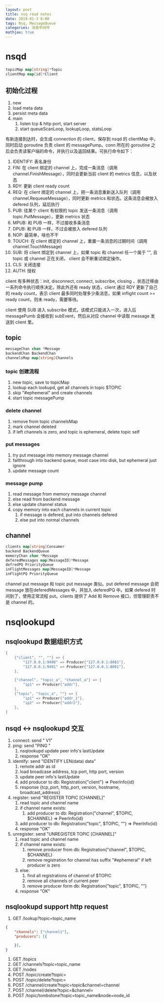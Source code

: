 ```yaml
---
layout: post
title: nsq read notes
date: 2019-01-3 8:00
tags: Nsq, MessageQueue
categories: 消息中间件
mathjax: true
---
```


# nsqd

```go
topicMap map[string]*Topic
clientMap map[id]*Client
```

## 初始化过程

1. new
2. load meta data
3. persist meta data
4. main
	1. listen tcp & http port, start server
	2. start queueScanLoop, lookupLoop, statsLoop

有新连接到达时，会生成 connection 的 client，保存到 nsqd 的 clientMap 中，同时启动 goroutine 负责 client 的 messagePump。conn 所在的 goroutine 之后会负责读客户端的命令，并执行以及返回结果。可执行命令如下：

1. IDENTIFY: 表名身份
2. FIN: 在 client 绑定的 channel 上，完成一条消息（调用 channel.FinishMessage），同时会更新当前 client 的 metrics 信息，以及状态
3. RDY: 更新 client ready count
4. REQ: 在 client 绑定的 channel 上，把一条消息重新送入队列（调用 channel.RequeueMessage），同时更新 metrics 和状态。这条消息会被放入 defered 队列，延后执行
5. PUB: 往某个 client 有权限的 topic 发送一条消息（调用 topic.PutMessage），更新 metrics 状态
6. MPUB: 和 PUB 一样，不过接收多条消息
7. DPUB: 和 PUB 一样，不过会被放入 defered 队列
8. NOP: 最简单，啥也不干
9. TOUCH: 在 client 绑定的 channel 上，重置一条消息的过期时间（调用 channel.TouchMessage)
10. SUB: 将 client 绑定到 channel 上，如果 topic 和 channel 任一个属于 "", 且 topic 或 channel 正在关闭， client 会不断重试绑定操作。
11. CLS: 关闭连接
12. AUTH: 授权

client 有多种状态：init, disconnect, connect, subscribe, closing ，状态迁移由一系列命令执行顺序决定。除此外还有 ready 状态，client 通过 RDY 更新了自己的 ready count，表示 client 最多同时处理多少条消息，如果 inflight count >= ready count，则未 ready，需要等待。

client 使用 SUB 进入 subscribe 模式，该模式只能进入一次，进入后 messagePumb 会接收到 subEvent，然后从对应 channel 中读取 message 发送到 client 里。

## topic

```go
messageChan chan *Message
backendChan BackendChan
channelsMap map[string]Channels
```

### topic 创建流程

1. new topic, save to topicMap
2. lookup each lookupd, get all channels in topic $TOPIC
3. skip "#ephemeral" and create channels
4. start topic messagePump

### delete channel

1. remove from topic channelsMap
2. mark channel deleted
3. if left channels is zero, and topic is ephemeral, delete topic self

### put messages

1. try put message into memory message channel
2. fallthrough into backend queue, most case into disk, but ephemeral just ignore
3. update message count

### message pump

1. read message from memory message channel
2. else read from backend message
3. else update channel status
4. copy memory into each channels in current topic
	1. if message is defered, put into channels defered
	2. else put into normal channels

## channel

```go
clients map[string]Consumer
backend BackendQueue
memoryChan chan *Message
deferedMessages map[MessageID]*Message
defredPQ PriorityQueue
inFlightMessages map[MessageID]*Message
inFlightPQ PriorityQueue
```

channel put message 和 topic put message 类似。put defered message 会把 message 放在deferedMessages 中，并加入 deferedPQ 中。如果 defered 时间到了，使用正常流程 put。clients 提供了 Add 和 Remove 接口，但管理职责不是 channel 的。

# nsqlookupd

## nsqlookupd 数据组织方式

```go
{
	{"client", "", ""} => {
		"127.0.0.1:9490" => Producer{"127.0.0.1:8081"},
		"127.0.0.1:9491" => Producer{"127.0.0.1:8081"},
	},

	{"channel", "topic_a", "channel_a"} => {
		"ip1" => Producer{"addr"},
	},
	{"topic", "topic_a", ""} => {
		"ip1" => Producer{"addr_1"},
		"ip2" => Producer{"addr2"},
	},
}
```

## nsqd <-> nsqlookupd 交互

1. connect: send "  V1"
2. ping: send "PING "
	1. nsqlookupd update peer info's lastUpdate
	2. response "OK"
3. identify: send "IDENTIFY LEN(data) data"
	1. remote addr as id
	2. load broadcase address, tcp port, http port, version
	3. update peer info's lastUpdate
	4. add producer to db: Registration{"client"} => PeerInfo{id}
	5. response {tcp_port, http_port, version, hostname, broadcast_address}
4. register: send "REGISTER TOPIC [CHANNEL]"
	1. read topic and channel name
	2. if channel name exists:
		1. add producer to db: Registration{"channel", $TOPIC, $CHANNEL} => PeerInfo{id}
	3. add producer to db: Registration{"topic", $TOPIC, ""} => PeerInfo{id}
	4. response "OK"
5. unregister: send "UNREGISTER TOPIC [CHANNEL]"
	1. read topic and channel name
	2. if channel name exists:
		1. remove producer from db: Registration{"channel", $TOPIC, $CHANNEL}
		2. remove registration for channel has suffix "#ephemeral" if left producer is zero
	3. else:
		1. find all registrations of channel of $TOPIC
		2. remove all channels of current peer
		3. remove producer form db: Registration{"topic", $TOPIC, ""}
	4. response "OK"

## nsqlookupd support http request

1. GET /lookup?topic=topic_name
```json
{
	"channels": ["channel1"],
	"producers": [{

	}],
}
```
1. GET /topics
2. GET /channels?topic=topic_name
3. GET /nodes
4. POST /topic/create?topic=
5. POST /topic/delete?topic=
6. POST /channel/create?topic=topic&channel=channel
7. POST /channel/delete?topic=&channel=
8. POST /topic/tombstone?topic=topic_name&node=node_id
